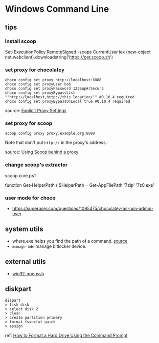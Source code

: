 # Windows Command Line

## tips

### install scoop

Set-ExecutionPolicy RemoteSigned -scope CurrentUser
 iex (new-object net.webclient).downloadstring('https://get.scoop.sh')

### set proxy for chocolatey

```
choco config set proxy http://localhost:8888
choco config set proxyUser bob
choco config set proxyPassword 123Sup#rSecur3
choco config set proxyBypassList "'http://localhost,http://this.location/'" #0.10.4 required
choco config set proxyBypassOnLocal true #0.10.4 required
```



source: [Explicit Proxy Settings](https://github.com/chocolatey/choco/wiki/Proxy-Settings-for-Chocolatey#explicit-proxy-settings)

### set proxy for scoop

```
scoop config proxy proxy.example.org:8080
```

Note that don't put `http://` in the proxy's address.

source: [Using Scoop behind a proxy](https://github.com/lukesampson/scoop/wiki/Using-Scoop-behind-a-proxy)

### change scoop's extractor

scoop core.ps1

function Get-HelperPath {
            $HelperPath = Get-AppFilePath '7zip' '7z0.exe'
            
### user mode for choco

* https://superuser.com/questions/1095475/chocolatey-as-non-admin-user


## system utils

* where.exe helps you find the path of a command. [source](https://stackoverflow.com/questions/304319/is-there-an-equivalent-of-which-on-the-windows-command-line)
* `manage-bde` manage bitlocker device.

## external utils

* [win32-openssh](https://github.com/PowerShell/Win32-OpenSSH)

## diskpart

```
dispart
> lisk disk
> select disk 2
> clean
> create partition primary
> format fs=exfat quick
> assign
```

ref: [How to Format a Hard Drive Using the Command Prompt](https://www.tomshardware.com/news/format-hard-drive-command-prompt,37632.html)
